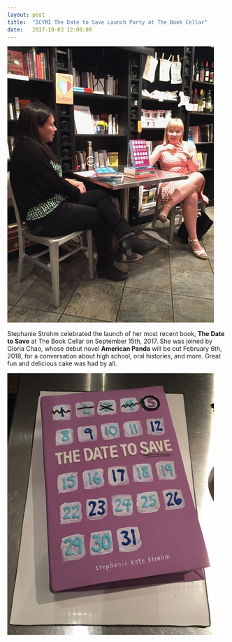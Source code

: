 ```yaml
---
layout: post
title:  "ICYMI The Date to Save Launch Party at The Book Cellar"
date:   2017-10-03 12:00:00
---
```


![Gloria Chao in conversation with Stephanie Strohm](/images/IMG_3948.jpg)

Stephanie Strohm celebrated the launch of her most recent book,
**The Date to Save** at The Book Cellar on September 15th, 2017.
She was joined by Gloria Chao, whose debut novel **American Panda**
will be out February 6th, 2018, for a conversation about high school,
oral histories, and more. Great fun and delicious cake was had by all.

![Delicious book cake](/images/IMG_3950.jpg)

